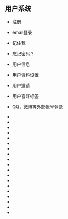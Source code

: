 用户系统
--------------------------------------
* 注册
* email登录
* 记住我
* 忘记密码？
* 用户信息
* 用户资料设置
* 用户邀请
* 用户喜好标签
* QQ，微博等外部帐号登录

*
*
*
*
*
*
*
*
*
*
*
*
*
*
*
*
*
*
*